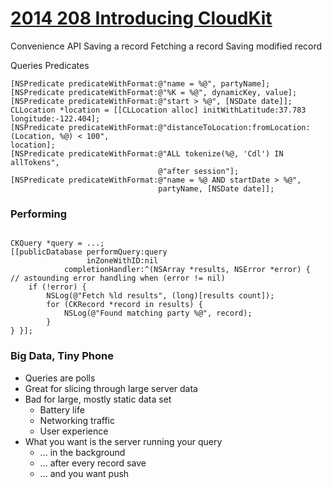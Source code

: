 # [2014 208 Introducing CloudKit](https://developer.apple.com/videos/play/wwdc2014/208/)


Convenience API
Saving a record Fetching a record Saving modified record




Queries
Predicates

```objc
[NSPredicate predicateWithFormat:@"name = %@", partyName];
[NSPredicate predicateWithFormat:@"%K = %@", dynamicKey, value];
[NSPredicate predicateWithFormat:@"start > %@", [NSDate date]];
CLLocation *location = [[CLLocation alloc] initWithLatitude:37.783 longitude:-122.404];
[NSPredicate predicateWithFormat:@"distanceToLocation:fromLocation:(Location, %@) < 100",
location];
[NSPredicate predicateWithFormat:@"ALL tokenize(%@, 'Cdl') IN allTokens",
                                 @"after session"];
[NSPredicate predicateWithFormat:@"name = %@ AND startDate > %@",
                                 partyName, [NSDate date]];

```


### Performing

```objc

CKQuery *query = ...;
[[publicDatabase performQuery:query
                 inZoneWithID:nil
            completionHandler:^(NSArray *results, NSError *error) {
// astounding error handling when (error != nil)
    if (!error) {
        NSLog(@"Fetch %ld results", (long)[results count]);
        for (CKRecord *record in results) {
            NSLog(@"Found matching party %@", record);
        }
} }];

```

### Big Data, Tiny Phone

- Queries are polls
- Great for slicing through large server data
- Bad for large, mostly static data set
  - Battery life
  - Networking traffic
  - User experience
- What you want is the server running your query
  - ... in the background
  - ... after every record save
  - ... and you want push
